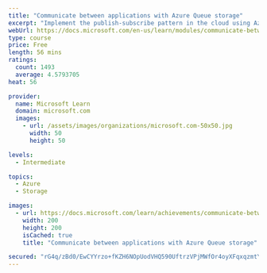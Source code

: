 ```yaml
---
title: "Communicate between applications with Azure Queue storage"
excerpt: "Implement the publish-subscribe pattern in the cloud using Azure Queue storage."
webUrl: https://docs.microsoft.com/en-us/learn/modules/communicate-between-apps-with-azure-queue-storage/
type: course
price: Free
length: 56 mins
ratings:
  count: 1493
  average: 4.5793705
heat: 56

provider:
  name: Microsoft Learn
  domain: microsoft.com
  images:
    - url: /assets/images/organizations/microsoft.com-50x50.jpg
      width: 50
      height: 50

levels:
  - Intermediate

topics:
  - Azure
  - Storage

images:
  - url: https://docs.microsoft.com/learn/achievements/communicate-between-apps-with-azure-queue-storage-social.png
    width: 200
    height: 200
    isCached: true
    title: "Communicate between applications with Azure Queue storage"

secured: "rG4q/zBd0/EwCYYrzo+fKZH6NOpUodVHQ590UftrzVPjMWfOr4oyXFqxqzmtYDUlNSmGfTYPl5mHEyydsPTS8E9BWgsBsDQQbJ63joGtlP9oGwzIm44XutHAXKN9yHun6e+J/7u+/Yl2Ouk3QcDOKbVkUQEncwSG7nesZnF3xkH0RAcNbdyhm4D27bmZ+av41tZdzcZQ0Ekqewo1cU/2/q3oP3YVv/QDles+tulwJ+5j4j/QGTM2owgDSV8r6mGWPa1u9WAXcZ0y8gmrXpGBzztWDewF5+SHt/tNhzEKjhA3Q/cuXy8BuzLth3/HzXI3xrqNgqsayXHybTe8IO4piXjE7vd4gLvHRvF+73FQwClemihaM54EVQOLKxi9+lO5GrSnTg7Shcy7OdztwKjp7w==;+hJNeg/Wag3JwEYM9L9iQg=="
---
```


